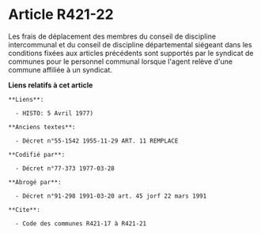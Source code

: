 # Article R421-22

Les frais de déplacement des membres du conseil de discipline intercommunal et du conseil de discipline départemental
siégeant dans les conditions fixées aux articles précédents sont supportés par le syndicat de communes pour le personnel
communal lorsque l'agent relève d'une commune affiliée à un syndicat.

**Liens relatifs à cet article**

	**Liens**:

	  - HISTO: 5 Avril 1977)

	**Anciens textes**:

	  - Décret n°55-1542 1955-11-29 ART. 11 REMPLACE

	**Codifié par**:

	  - Décret n°77-373 1977-03-28

	**Abrogé par**:

	  - Décret n°91-298 1991-03-20 art. 45 jorf 22 mars 1991

	**Cite**:

	  - Code des communes R421-17 à R421-21
